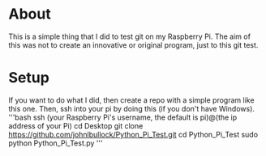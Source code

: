# About
This is a simple thing that I did to test git on my Raspberry Pi.  The aim of this was not to create an innovative or original program, just to this git test.
# Setup
If you want to do what I did, then create a repo with a simple program like this one.  Then, ssh into your pi by doing this (if you don't have Windows).
'''bash
ssh (your Raspberry Pi's username, the default is pi)@(the ip address of your Pi)
cd Desktop
git clone https://github.com/johnlbullock/Python_Pi_Test.git
cd Python_Pi_Test
sudo python Python_Pi_Test.py
'''
